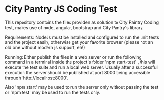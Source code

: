 City Pantry JS Coding Test
==========================

This repository contains the files providen as solution to City Paintry Coding test, makes use of node, angular, bootstrap and City Pantry's library.

Requirements: 
NodeJs must be installed and configured to run the unit tests and the project easily, otherwise get your favorite browser (please not an old one without modern js support, eh!)

Running:
Either publish the files in a web server or run the following command in a terminal inside the project's folder 'npm start-test' , this will execute the test suite and run a local web server. Usually after a successful execution the server should be published at port 8000 being accessible through 'http://localhost:8000'.

Also 'npm start' may be used to run the server only without passing the test or 'npm test' may be used to run the tests only. 
